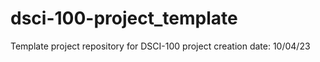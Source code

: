 # dsci-100-project_template
Template project repository for DSCI-100
project creation date: 10/04/23
